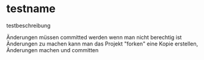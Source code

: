 # testname
testbeschreibung

Änderungen müssen committed werden
wenn man nicht berechtig ist Änderungen zu machen kann man das Projekt "forken" eine Kopie erstellen,
Änderungen machen und committen
